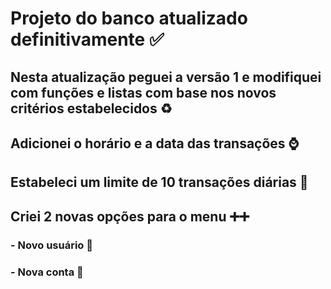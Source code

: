 ﻿# Projeto do banco atualizado definitivamente ✅

## Nesta atualização peguei a versão 1 e modifiquei com funções e listas com base nos novos critérios estabelecidos ♻
## Adicionei o horário e a data das transações ⌚
## Estabeleci um limite de 10 transações diárias 🛑
## Criei 2 novas opções para o menu ➕➕

### - Novo usuário 👤
### - Nova conta 💼

